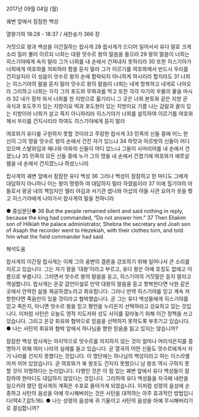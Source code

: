 2017년 09월 04일 (월)

궤변 앞에서 잠잠한 백성



열왕기하 18:28 - 18:37 / 새찬송가 366 장


거짓으로 왕과 백성을 이간질하는 랍사게
28 랍사게가 드디어 일어서서 유다 말로 크게 소리 질러 불러 이르되 너희는 대왕 앗수르 왕의 말씀을 들으라 29 왕의 말씀이 너희는 히스기야에게 속지 말라 그가 너희를 내 손에서 건져내지 못하리라 30 또한 히스기야가 너희에게 여호와를 의뢰하라 함을 듣지 말라 그가 이르기를 여호와께서 반드시 우리를 건지실지라 이 성읍이 앗수르 왕의 손에 함락되지 아니하게 하시리라 할지라도 31 너희는 히스기야의 말을 듣지 말라 앗수르 왕의 말씀이 너희는 내게 항복하고 내게로 나아오라 그리하고 너희는 각각 그의 포도와 무화과를 먹고 또한 각각 자기의 우물의 물을 마시라 32 내가 장차 와서 너희를 한 지방으로 옮기리니 그 곳은 너희 본토와 같은 지방 곧 곡식과 포도주가 있는 지방이요 떡과 포도원이 있는 지방이요 기름 나는 감람과 꿀이 있는 지방이라 너희가 살고 죽지 아니하리라 히스기야가 너희를 설득하여 이르기를 여호와께서 우리를 건지시리라 하여도 히스기야에게 듣지 말라

여호와가 유다를 구원하지 못할 것이라고 주장한 랍사게
33 민족의 신들 중에 어느 한 신이 그의 땅을 앗수르 왕의 손에서 건진 자가 있느냐 34 하맛과 아르밧의 신들이 어디 있으며 스발와임과 헤나와 아와의 신들이 어디 있느냐 그들이 사마리아를 내 손에서 건졌느냐 35 민족의 모든 신들 중에 누가 그의 땅을 내 손에서 건졌기에 여호와가 예루살렘을 내 손에서 건지겠느냐 하셨느니라

랍사게의 궤변 앞에서 잠잠한 유다 백성
36 그러나 백성이 잠잠하고 한 마디도 그에게 대답하지 아니하니 이는 왕이 명령하
여 대답하지 말라 하였음이라 37 이에 힐기야의 아들로서 왕궁 내의 책임자인 엘리
야김과 서기관 셉나와 아삽의 아들 사관 요아가 옷을 찢고 히스기야에게 나아가서
랍사게의 말을 전하니라

● 중심문단● 36 But the people remained silent and said nothing in reply, because the king had commanded, “Do not answer him.” 37 Then Eliakim son of Hilkiah the palace administrator, Shebna the secretary and Joah son of Asaph the recorder went to Hezekiah, with their clothes torn, and told him
what the field commander had said.

해석도움





랍사게의 이간질
랍사게는 이제 그의 웅변의 결론을 강조하기 위해 일어나서 큰 소리를 지르고 있습니다. 그는 자기 왕을 ‘대왕’이라고 부르고, 유다 왕은 아예 호칭도 없애고 이름으로 부릅니다. 그러면서 앗수르 왕의 말씀을 듣고, 히스기야의 거짓말은 듣지 말라고 역설합니다. 랍사게는 온갖 감언이설로 만약 대왕의 말씀을 듣고 항복한다면 낙원 같은 곳에서 안락한 삶을 제공하겠노라고 회유합니다. 그러나 만약 히스기야를 믿고 계속 저항한다면 죽음만이 있을 것이라고 협박했습니다. 곧 그는 유다 백성들에게 히스기야를 믿고 죽든지, 아니면 앗수르 왕을 믿고 평안을 누리든지 선택하라고 강요하고 있는 것입니다. 이처럼 사탄은 오늘도 영적 지도자와 성도 사이를 갈라놓기 위해 이간 정책을 쓰고 있습니다. 그리고 온갖 회유와 협박으로 믿음을 선택하지 못하도록 부추기고 있습니다.
● 나는 사탄의 회유와 협박 앞에서 하나님을 향한 믿음을 잃고 있지는 않습니까?

잠잠한 백성
랍사게는 마지막으로 앗수르를 의지하지 않는 것이 얼마나 어리석은지를 증명하기 위해 여러 나라의 실례를 들고 있습니다. 곧 열국의 어떤 신들도 앗수르에게서 자기 나라를 건지지 못했다는 것입니다. 이 명단에는 하나님의 백성이라고 하는 이스라엘마저 끼어 있었습니다. 곧 여호와가 북 왕조도 건지지 못했으니 남 왕조 역시 구하지 못할 것이 자명하다는 논리입니다. 다행인 것은 이 힘 있는 궤변 앞에서 유다 백성들이 잠잠하여 한마디도 대답하지 않았다는 것입니다. 그리하여 유다 백성들을 자극해 내란을 일으키려 했던 랍사게의 계획은 수포로 돌아가게 되었습니다. 이처럼 성령의 음성에 순종하고 사탄의 음성을 아예 무시해버리는  것은 사탄을 대적하는 아주 효과적인 방법입니다(약4:7,갈5:16).
● 나는 성령의 음성에 귀 기울이고 사탄의 음성을 아예 무시해버리기로 결심합니까?